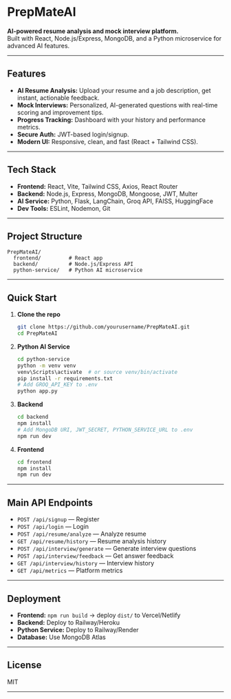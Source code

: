 # PrepMateAI

**AI-powered resume analysis and mock interview platform.**  
Built with React, Node.js/Express, MongoDB, and a Python microservice for advanced AI features.

---

## Features

- **AI Resume Analysis:** Upload your resume and a job description, get instant, actionable feedback.
- **Mock Interviews:** Personalized, AI-generated questions with real-time scoring and improvement tips.
- **Progress Tracking:** Dashboard with your history and performance metrics.
- **Secure Auth:** JWT-based login/signup.
- **Modern UI:** Responsive, clean, and fast (React + Tailwind CSS).

---

## Tech Stack

- **Frontend:** React, Vite, Tailwind CSS, Axios, React Router
- **Backend:** Node.js, Express, MongoDB, Mongoose, JWT, Multer
- **AI Service:** Python, Flask, LangChain, Groq API, FAISS, HuggingFace
- **Dev Tools:** ESLint, Nodemon, Git

---

## Project Structure

```
PrepMateAI/
  frontend/         # React app
  backend/          # Node.js/Express API
  python-service/   # Python AI microservice
```

---

## Quick Start

1. **Clone the repo**
   ```bash
   git clone https://github.com/yourusername/PrepMateAI.git
   cd PrepMateAI
   ```

2. **Python AI Service**
   ```bash
   cd python-service
   python -m venv venv
   venv\Scripts\activate  # or source venv/bin/activate
   pip install -r requirements.txt
   # Add GROQ_API_KEY to .env
   python app.py
   ```

3. **Backend**
   ```bash
   cd backend
   npm install
   # Add MongoDB URI, JWT_SECRET, PYTHON_SERVICE_URL to .env
   npm run dev
   ```

4. **Frontend**
   ```bash
   cd frontend
   npm install
   npm run dev
   ```

---

## Main API Endpoints

- `POST /api/signup` — Register
- `POST /api/login` — Login
- `POST /api/resume/analyze` — Analyze resume
- `GET /api/resume/history` — Resume analysis history
- `POST /api/interview/generate` — Generate interview questions
- `POST /api/interview/feedback` — Get answer feedback
- `GET /api/interview/history` — Interview history
- `GET /api/metrics` — Platform metrics

---

## Deployment

- **Frontend:** `npm run build` → deploy `dist/` to Vercel/Netlify
- **Backend:** Deploy to Railway/Heroku
- **Python Service:** Deploy to Railway/Render
- **Database:** Use MongoDB Atlas

---

## License

MIT

---
